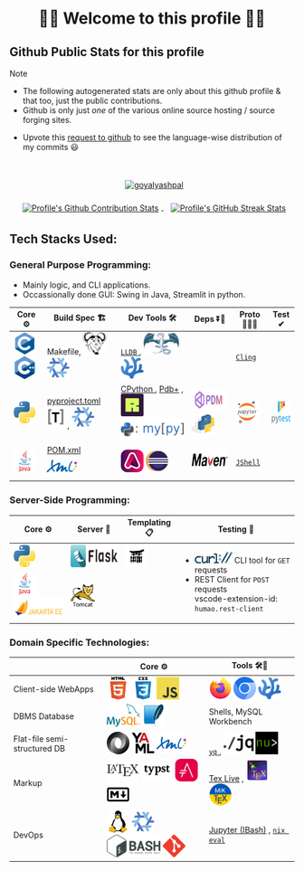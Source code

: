 <!--
2024-09-18
 -->

<!--

latest commit id: 2f0ab29740 ('24-09-19)
https://raw.githubusercontent.com/github/explore/main/topics/nodejs/nodejs.png


<link rel="stylesheet" type='text/css'
  href="https://cdn.jsdelivr.net/gh/devicons/devicon@latest/devicon.min.css"
/>

<style>
  table i { font-size: xxx-large; vertical-align: middle; }
</style>


<i class="devicon-c-plain colored"></i> <i class="devicon-cplusplus-plain colored"></i>

  -->



<h1 align="center">🌻🌺 Welcome to this profile 🪷🌹</h1>




## Github Public Stats for this profile

> [!NOTE]
> * The following autogenerated stats are only about this github profile & that too, just the public contributions.
> * Github is only just _one_ of the various online source hosting / source forging sites.


[user-lang-info]: https://github.com/orgs/community/discussions/18230

* Upvote this [request to github][user-lang-info] to see the language-wise distribution of my commits 😃


<br/>


<p align="center">
&nbsp;
<a
  href="https://github.com/ryo-ma/github-profile-trophy"
  aria-details="https://github-profile-trophy.vercel.app"
>
  <img alt="goyalyashpal"
    style="vertical-align: middle; margin:5px"
    src="https://github-profile-trophy.vercel.app/?username=goyalyashpal&title=-Stars,-Reviews,-Followers&column=-1&margin-w=25&margin-h=25&theme=onedark"
  />
</a>
</p>

  <!-- align="center" float:center; -->

<!--
* The width of the github profile readme is 780px
* ( 5 * 2 ) * 2 = 10px in margins
* 372 + 300 = 672px in image
 -->

<p align="center">
&nbsp;
<a
  href="https://github-readme-stats.vercel.app/"
>
  <img width=300px
    alt="Profile's Github Contribution Stats"
    style="vertical-align: middle; margin:5px"
    src="https://github-readme-stats.vercel.app/api?username=goyalyashpal&show_icons=true&locale=en&show=prs_merged&hide=stars,prs&hide_rank=true&cache_seconds=86400&theme=onedark"
    />
</a>
&nbsp;
<a
  href="https://git.io/streak-stats"
  aria-details="https://github-readme-streak-stats.herokuapp.com/demo/"
>
  <img width=372px
    alt="Profile's GitHub Streak Stats"
    style="vertical-align: middle; margin:5px;"
    src="https://github-readme-streak-stats.herokuapp.com?user=goyalyashpal&theme=onedark&date_format=%5BY%20%5DM%20j&mode=weekly&hide_current_streak=false&card_width=450px"
  />
  <!-- Default Streak Stats width is 495px -->
</a>
</p>




## Tech Stacks Used:




### General Purpose Programming:

* Mainly logic, and CLI applications.
* Occassionally done GUI: Swing in Java, Streamlit in python.


<table>

<thead>
<tr>
  <th>Core ⚙</th> <th>Build Spec 🏗</th> <th>Dev Tools 🛠</th> <th>Deps ⏬🧳</th> <th>Proto 🏃‍♀️‍➡️</th> <th>Test ✔</th>
</tr>
</thead>

<tbody>

<tr>
  <td>
    <!-- <img alt="Static Badge" src="https://img.shields.io/badge/C-000?style=for-the-badge&logo=c"> -->
    <a title="C language" href="https://github.com/topics/c"><img height=40 alt="C" src="assets/c.svg" /></a>
    <a title="C++" href="https://github.com/topics/cpp"><img height=40 alt="C++" src="assets/cpp.svg" /></a>

  </td>
  <td> Makefile,
    <a title="GNU Make" href="https://www.gnu.org/software/make/"><img height=40 alt="Make" src="assets/gnu.png" /></a>
    <a title="Nix package manager" href="https://github.com/topics/nix"><img height=40 alt="Nix Pkg Manager" src="assets/nix.png" /></a>
  </td>
  <td>
    <a title="🐛 LLDB" href="https://lldb.llvm.org/"> <code>LLDB</code> </a>
    , <a title="LLVM Compiler toolchain" href="https://github.com/topics/llvm"><img height=40 alt="LLVM" src="assets/llvm.png" /></a>
    <a title="VSCodium - Open Source Binaries of VSCode" href="https://vscodium.com/"><img height=40 alt="VSCodium" src="assets/vscodium.svg" /></a>
  </td>
  <td>   </td>
  <td>
    <a title="Cling - ROOT https://root.cern/cling/" href="https://rawcdn.githack.com/root-project/cling/master/www/index.html"> <code>Cling</code> </a>
  </td>
  <td>   </td>
</tr>

<tr>
  <td>
    <a title="Python" href="https://github.com/topics/python"><img height=40 alt="Python" src="cassets/python.svg" /></a>
  </td>
  <td>
    <a title="Python Project PyProject.TOML Config File" href="https://packaging.python.org/en/latest/specifications/pyproject-toml/"> pyproject.toml <img height=40 alt="TOML logo" src="cassets/toml.svg" /></a>
    <!-- href="https://pip.pypa.io/en/stable/reference/build-system/pyproject-toml/" -->
    , <a title="Nix package manager" href="https://github.com/topics/nix"><img height=40 alt="Nix Pkg Manager" src="assets/nix.png" /></a>
  </td>
  <td>
    <a title="CPython Python Implementation" href="https://www.python.org/download/alternatives/"> CPython </a>
    , <a title="pdbplus · PyPI" href="https://pypi.org/project/pdbplus/">Pdb+</a>
    , <a title="Ruff - fast Python linter" href="https://docs.astral.sh/ruff/"><img height=40 alt="Ruff" src="assets/ruff.png" /></a>
    <a title="mypy - Optional Static Typing for Python" href="https://www.mypy-lang.org/"><img height=40 alt="mypy" src="cassets/mypy.svg" /></a>
  </td>
  <td>
    <a title="PDM a modern Python package and dependency manager" href="https://pdm-project.org/latest/"><img height=40 alt="PDM" src="assets/pdm.png" /></a>
    <a title="PyPI Python Package Index" href="https://github.com/topics/pypi"><img height=40 alt="PyPI" src="assets/pypi.svg" /></a>
  </td>
  <td>
    <a title="Jupyter REPL Notebooks" href="https://github.com/topics/jupyter"><img height=40 alt="Jupyter" src="assets/jupyter-notebook.png" /></a>
  </td>
  <td>
    <a title="Pytest Python testing framework" href="https://pytest.org"><img height=40 alt="Pytest" src="cassets/pytest.svg" /></a>
  </td>
</tr>

<tr>
  <td>
    <a title="Java" href="https://github.com/topics/java"><img height=40 alt="Java" src="assets/java.svg" /></a>
  </td>
  <td>
    <a title="Maven – POM Reference" href="https://maven.apache.org/pom.html"> POM.xml <img height=40 alt="XML logo" src="cassets/xml.svg" /></a>
  </td>
  <td>
    <a title="Adoptium Temurin JDK" href="https://github.com/topics/adoptium"><img height=40 alt="Adoptium Temurin JDK" src="assets/adoptium.png" /></a>
    <a title="Eclipse IDE" href="https://eclipseide.org/"><img height=40 alt="Eclipse" src="assets/eclipse.svg" /></a>
  </td>
  <td>
    <a title="Apache Maven" href="https://github.com/topics/maven"><img height=40 alt="Maven" src="cassets/maven.svg" /></a>
  </td>
  <td>
    <a title="Introduction to JShell" href="https://docs.oracle.com/en/java/javase/21/jshell/introduction-jshell.html"> <code>JShell</code> </a>
  </td>
  <td>   </td>
</tr>

</tbody>

</table>




### Server-Side Programming:

[RFC 2616]: http://www.w3.org/Protocols/rfc2616/rfc2616-sec5.html "HTTP/1.1: Request"
[RFC 9110]: https://www.rfc-editor.org/rfc/rfc9110.html "RFC 9110: HTTP Semantics"

<!--
* httpYac - Rest Client: vscode-extension-id: `anweber.vscode-httpyac`

* Thunder Client: vscode-extension-id: `rangav.vscode-thunder-client`
 -->



<table>

<thead>
<tr>
  <th>Core ⚙</th> <th>Server 📡</th> <th>Templating 📋</th> <th>Testing 🧪</th>
</tr>
</thead>

<tbody>

<tr>
  <td>
    <a title="Python" href="https://github.com/topics/python"><img height=40 alt="Python" src="cassets/python.svg" /></a>
  </td>
  <td>
    <a title="Flask micro web framework" href="https://github.com/topics/flask"><img height=40 alt="Flask" src="assets/flask.png" /></a>
  </td>
  <td>
    <a title="Jinja templating engine" href="https://jinja.palletsprojects.com/"><img height=40 alt="Jinja" src="assets/jinja.png" /></a>
  </td>
  <td rowspan="2">
    <ul>
      <li>
        <a title="curl" href="https://curl.se/"><img height=20 alt="curl" src="assets/curl.svg" /></a> CLI tool for <code>GET</code> requests
      </li>
      <li>
        REST Client for <code>POST</code> requests <br/>
        vscode-extension-id: <code>humao.rest-client</code>
      </li>
    </ul>
  </td>
</tr>

<tr>
  <td>
    <a title="Java" href="https://github.com/topics/java"><img height=40 alt="Java" src="assets/java.svg" /></a>
    <a title="Jakarta EE" href="https://github.com/topics/jakarta-ee"><img height=40 alt="Jakarta EE" src="cassets/jakarta-ee.svg" /></a>
  </td>
  <td>
    <a title="Apache Tomcat" href="https://tomcat.apache.org/"><img height=40 alt="Tomcat" src="cassets/tomcat.svg" /></a>
  </td>
  <td>
  </td>
</tr>

</tbody>

</table>




### Domain Specific Technologies:

<table>

<thead>
<tr>
  <th></th> <th>Core ⚙</th> <th>Tools 🛠🧰</th>
</tr>
</thead>

<tbody>

<tr>
  <td> Client-side WebApps  </td>
  <td>
    <a title="HTML5" href="https://github.com/topics/html5"><img height=40 alt="HTML5" src="assets/html.png" /></a>
    <a title="CSS Cascading Style Sheets" href="https://github.com/topics/css3"><img height=40 alt="CSS3" src="assets/css.png" /></a>
    <a title="JavaScript" href="https://github.com/topics/javascript"><img height=40 alt="JavaScript" src="assets/javascript.png" /></a>
  </td>
  <td>
    <a title="Firefox Browser" href="https://github.com/topics/firefox"><img height=40 alt="Firefox" src="assets/firefox.png" /></a>
    <a title="Chromium based browsers" href="https://github.com/topics/chromium"><img height=40 alt="Chromium" src="assets/chromium.png" /></a>
    <a title="VSCodium - Open Source Binaries of VSCode" href="https://vscodium.com/"><img height=40 alt="VSCodium" src="assets/vscodium.svg" /></a>
  </td>
</tr>

<tr>
  <td> DBMS Database  </td>
  <td>
    <a title="MySQL DBMS" href="https://github.com/topics/mysql"><img height=40 alt="MySQL" src="assets/mysql.svg" /></a>
    <a title="SQLite Serverless RDBMS" href="https://github.com/topics/sqlite"><img height=40 alt="SQLite" src="assets/sqlite.png" /></a>
  </td>
  <td> Shells, MySQL Workbench  </td>
</tr>

<tr>
  <td> Flat-file semi-structured DB  </td>
  <td>
    <a title="JSON data interchange format" href="https://github.com/topics/json"><img height=40 alt="JSON" src="assets/json.png" /></a>
    <a title="YAML data serialization language" href="https://yaml.org/"><img height=40 alt="YAML" src="assets/yaml.svg" /></a>
    <a title="XML eXtensible Markup Language" href="https://www.w3.org/XML/"><img height=40 alt="XML" src="cassets/xml.svg" /></a>
  </td>
  <td>
    <a title="yq YAML Processor" href="https://mikefarah.gitbook.io/yq"> <code>yq</code> </a>
    , <a title="jq JSON Processor" href="https://jqlang.github.io/jq/"><img height=40 alt="jq" src="cassets/jq.svg" /></a>
    <a title="Nushell" href="https://www.nushell.sh/"><img height=40 alt="Nushell" src="assets/nushell.png" /></a>
  </td>
</tr>

<tr>
  <td> Markup  </td>
  <td>
    <a title="LaTeX document preparation system" href="https://github.com/topics/latex"><img height=40 alt="LaTeX" src="cassets/latex.svg" /></a>
    <a title="Typst: Compose papers faster" href="https://typst.app/"><img height=40 alt="Typst" src="cassets/typst.svg" /></a>
    <a title="Asciidoctor - A fast, open source, Ruby-based text publishing tool" href="https://asciidoctor.org/"><img height=40 alt="AsciiDoc" src="assets/asciidoctor.svg" /></a>
    <a title="Markdown plaintext formatting to HTML conversion" href="https://github.com/topics/markdown"><img height=40 alt="Markdown" src="assets/markdown.svg" /></a>
  </td>
  <td>
    <a title="TeX Live - TeX Users Group" href="https://tug.org/texlive/">Tex Live</a>
    , <a title="TeXstudio - A LaTeX editor" href="https://www.texstudio.org/"><img height=40 alt="TeXStudio" src="assets/texstudio.png" /></a>
    <a title="MiKTeX - TeX/LaTeX distribution for Windows" href="https://miktex.org/"><img height=40 alt="MiKTeX" src="assets/miktex.svg" /></a>
  </td>
</tr>

<tr>
  <td> DevOps  </td>
  <td>
    <a title="linux" href="https://github.com/topics/linux"><img height=40 alt="Linux" src="assets/linux.png" /></a>
    <a title="nix" href="https://github.com/topics/nix"><img height=40 alt="Nix Pkg Manager" src="assets/nix.png" /></a>
    <a title="bash" href="https://github.com/topics/bash"><img height=40 alt="Bash" src="assets/bash.svg" /></a>
    <a title="git" href="https://github.com/topics/git"><img height=40 alt="Git" src="assets/git.png" /></a>
  </td>
  <td>
    <a title="bash_kernel · PyPI" href="https://pypi.org/project/bash_kernel/">Jupyter (IBash)</a>
    <!-- , <a title="nix eval - Nix Reference Manual" href="https://nix.dev/manual/nix/latest/command-ref/new-cli/nix3-eval.html">nix eval</a> -->
    , <a title="Nix language basics — nix.dev documentation" href="https://nix.dev/tutorials/nix-language.html#interactive-evaluation"> <code>nix eval</code></a>
  </td>
</tr>

</tbody>

</table>
